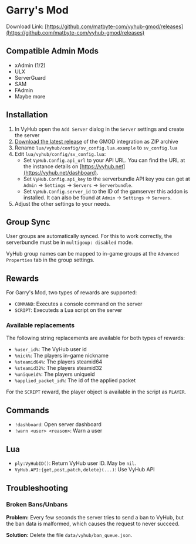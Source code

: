 # Garry's Mod

Download Link:
[https://github.com/matbyte-com/vyhub-gmod/releases](https://github.com/matbyte-com/vyhub-gmod/releases)

## Compatible Admin Mods

- xAdmin (1/2)
- ULX
- ServerGuard
- SAM
- FAdmin
- Maybe more

## Installation

1. In VyHub open the `Add Server` dialog in the `Server` settings and create the server
2. [Download the latest release](https://github.com/matbyte-com/vyhub-gmod/releases) of the GMOD integration as ZIP archive
3. Rename `lua/vyhub/config/sv_config.lua.example` to `sv_config.lua`
4. Edit `lua/vyhub/config/sv_config.lua`:
    - Set `VyHub.Config.api_url` to your API URL. You can find the URL at the instance details on [https://vyhub.net](https://vyhub.net/dashboard).
    - Set `VyHub.Config.api_key` to the serverbundle API key you can get at `Admin` -> `Settings` -> `Servers` -> `Serverbundle`.
    - Set `VyHub.Config.server_id` to the ID of the gamserver this addon is installed. It can also be found at `Admin` -> `Settings` -> `Servers`.
5. Adjust the other settings to your needs.

## Group Sync
User groups are automatically synced. For this to work correctly, the serverbundle must be in `multigoup: disabled` mode.

VyHub group names can be mapped to in-game groups at the `Advanced Properties` tab in the group settings.


## Rewards
For Garry's Mod, two types of rewards are supported:

- `COMMAND`: Executes a console command on the server
- `SCRIPT`: Executeds a Lua script on the server

### Available replacements
The following string replacements are available for both types of rewards:

- `%user_id%`: The VyHub user id
- `%nick%`: The players in-game nickname
- `%steamid64%`: The players steamid64
- `%steamid32%`: The players steamid32
- `%uniqueid%`: The players uniqueid
- `%applied_packet_id%`: The id of the applied packet

For the `SCRIPT` reward, the player object is available in the script as `PLAYER`.

## Commands

- `!dashboard`: Open server dashboard
- `!warn <user> <reason>`: Warn a user

## Lua

- `ply:VyHubID()`: Return VyHub user ID. May be `nil`.
- `VyHub.API:{get,post,patch,delete}(...)`: Use VyHub API

## Troubleshooting

### Broken Bans/Unbans

__Problem:__ Every few seconds the server tries to send a ban to VyHub, but the ban data is malformed, which causes the request to never succeed.

__Solution:__ Delete the file `data/vyhub/ban_queue.json`.